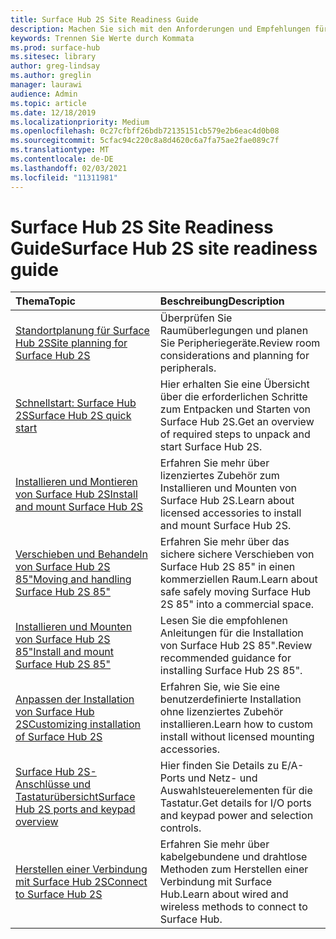 ```yaml
---
title: Surface Hub 2S Site Readiness Guide
description: Machen Sie sich mit den Anforderungen und Empfehlungen für die Standortbereitschaft für Surface Hub 2S vertraut.
keywords: Trennen Sie Werte durch Kommata
ms.prod: surface-hub
ms.sitesec: library
author: greg-lindsay
ms.author: greglin
manager: laurawi
audience: Admin
ms.topic: article
ms.date: 12/18/2019
ms.localizationpriority: Medium
ms.openlocfilehash: 0c27cfbff26bdb72135151cb579e2b6eac4d0b08
ms.sourcegitcommit: 5cfac94c220c8a8d4620c6a7fa75ae2fae089c7f
ms.translationtype: MT
ms.contentlocale: de-DE
ms.lasthandoff: 02/03/2021
ms.locfileid: "11311981"
---
```

# <span data-ttu-id="7fe4b-104">Surface Hub 2S Site Readiness Guide</span><span class="sxs-lookup"><span data-stu-id="7fe4b-104">Surface Hub 2S site readiness guide</span></span>

| <span data-ttu-id="7fe4b-105">Thema</span><span class="sxs-lookup"><span data-stu-id="7fe4b-105">Topic</span></span> | <span data-ttu-id="7fe4b-106">Beschreibung</span><span class="sxs-lookup"><span data-stu-id="7fe4b-106">Description</span></span> |
|:-------|:-------|
| [<span data-ttu-id="7fe4b-107">Standortplanung für Surface Hub 2S</span><span class="sxs-lookup"><span data-stu-id="7fe4b-107">Site planning for Surface Hub 2S</span></span>](surface-hub-2s-site-planning.md) | <span data-ttu-id="7fe4b-108">Überprüfen Sie Raumüberlegungen und planen Sie Peripheriegeräte.</span><span class="sxs-lookup"><span data-stu-id="7fe4b-108">Review room considerations and planning for peripherals.</span></span> |
| [<span data-ttu-id="7fe4b-109">Schnellstart: Surface Hub 2S</span><span class="sxs-lookup"><span data-stu-id="7fe4b-109">Surface Hub 2S quick start</span></span>](surface-hub-2s-quick-start.md) | <span data-ttu-id="7fe4b-110">Hier erhalten Sie eine Übersicht über die erforderlichen Schritte zum Entpacken und Starten von Surface Hub 2S.</span><span class="sxs-lookup"><span data-stu-id="7fe4b-110">Get an overview of required steps to unpack and start Surface Hub 2S.</span></span> |
| [<span data-ttu-id="7fe4b-111">Installieren und Montieren von Surface Hub 2S</span><span class="sxs-lookup"><span data-stu-id="7fe4b-111">Install and mount Surface Hub 2S</span></span>](surface-hub-2s-install-mount.md) | <span data-ttu-id="7fe4b-112">Erfahren Sie mehr über lizenziertes Zubehör zum Installieren und Mounten von Surface Hub 2S.</span><span class="sxs-lookup"><span data-stu-id="7fe4b-112">Learn about licensed accessories to install and mount Surface Hub 2S.</span></span> |
| [<span data-ttu-id="7fe4b-113">Verschieben und Behandeln von Surface Hub 2S 85"</span><span class="sxs-lookup"><span data-stu-id="7fe4b-113">Moving and handling Surface Hub 2S 85"</span></span>](hub-move.md) | <span data-ttu-id="7fe4b-114">Erfahren Sie mehr über das sichere sichere Verschieben von Surface Hub 2S 85" in einen kommerziellen Raum.</span><span class="sxs-lookup"><span data-stu-id="7fe4b-114">Learn about safe safely moving Surface Hub 2S 85" into a commercial space.</span></span>  |
| [<span data-ttu-id="7fe4b-115">Installieren und Mounten von Surface Hub 2S 85"</span><span class="sxs-lookup"><span data-stu-id="7fe4b-115">Install and mount Surface Hub 2S 85"</span></span>](surface-hub-2s-install-mount.md) | <span data-ttu-id="7fe4b-116">Lesen Sie die empfohlenen Anleitungen für die Installation von Surface Hub 2S 85".</span><span class="sxs-lookup"><span data-stu-id="7fe4b-116">Review recommended guidance for installing Surface Hub 2S 85".</span></span> |
| [<span data-ttu-id="7fe4b-117">Anpassen der Installation von Surface Hub 2S</span><span class="sxs-lookup"><span data-stu-id="7fe4b-117">Customizing installation of Surface Hub 2S</span></span>](surface-hub-2s-custom-install.md) | <span data-ttu-id="7fe4b-118">Erfahren Sie, wie Sie eine benutzerdefinierte Installation ohne lizenziertes Zubehör installieren.</span><span class="sxs-lookup"><span data-stu-id="7fe4b-118">Learn how to custom install without licensed mounting accessories.</span></span>|
| [<span data-ttu-id="7fe4b-119">Surface Hub 2S-Anschlüsse und Tastaturübersicht</span><span class="sxs-lookup"><span data-stu-id="7fe4b-119">Surface Hub 2S ports and keypad overview</span></span>](surface-hub-2s-port-keypad-overview.md) | <span data-ttu-id="7fe4b-120">Hier finden Sie Details zu E/A-Ports und Netz- und Auswahlsteuerelementen für die Tastatur.</span><span class="sxs-lookup"><span data-stu-id="7fe4b-120">Get details for I/O ports and keypad power and selection controls.</span></span> |
| [<span data-ttu-id="7fe4b-121">Herstellen einer Verbindung mit Surface Hub 2S</span><span class="sxs-lookup"><span data-stu-id="7fe4b-121">Connect to Surface Hub 2S</span></span>](surface-hub-2s-connect.md) | <span data-ttu-id="7fe4b-122">Erfahren Sie mehr über kabelgebundene und drahtlose Methoden zum Herstellen einer Verbindung mit Surface Hub.</span><span class="sxs-lookup"><span data-stu-id="7fe4b-122">Learn about wired and wireless methods to connect to Surface Hub.</span></span>|
